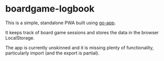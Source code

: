 # boardgame-logbook

This is a simple, standalone PWA built using [go-app](https://github.com/maxence-charriere/go-app).

It keeps track of board game sessions and stores the data in the browser LocalStorage.

The app is currently unskinned and it is missing plenty of functionality, particularly import (and the export is partial).
